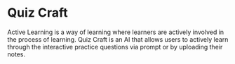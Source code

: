 # Quiz Craft

Active Learning is a way of learning where learners are actively involved in the process of learning.
Quiz Craft is an AI that allows users to actively learn through the interactive practice questions via prompt or by uploading their notes.
